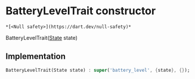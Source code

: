 


# BatteryLevelTrait constructor




    *[<Null safety>](https://dart.dev/null-safety)*



BatteryLevelTrait([State](../../yonomi-sdk/State-class.md) state)





## Implementation

```dart
BatteryLevelTrait(State state) : super('battery_level', {state}, {});
```







